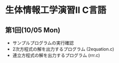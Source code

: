 # 生体情報工学演習Ⅱ C言語

## 第1回(10/05 Mon)
- サンプルプログラムの実行確認 
- 2次方程式の解を出力するプログラム (2equation.c)
- 連立方程式の解を出力するプログラム (rrr.c)
